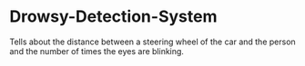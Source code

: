 # Drowsy-Detection-System
Tells about the distance between a steering wheel of the car and the person and the number of times the eyes are blinking.
